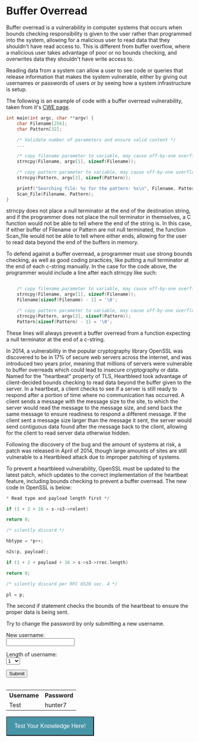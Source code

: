 # Buffer Overread

Buffer overread is a vulnerability in computer systems that occurs when bounds checking responsibility is given to the user rather than programmed into the system, allowing for a malicious user to read data that they shouldn't have read access to. This is different from buffer overflow, where a malicious user takes advantage of poor or no bounds checking, and overwrites data they shouldn't have write access to. 

Reading data from a system can allow a user to see code or queries that release information that makes the system vulnerable, either by giving out usernames or passwords of users or by seeing how a system infrastructure is setup. 

The following is an example of code with a buffer overread vulnerability, taken from it's [CWE page](https://cwe.mitre.org/data/definitions/126.html). 

```C
int main(int argc, char **argv) {
    char Filename[256];
    char Pattern[32];

    /* Validate number of parameters and ensure valid content */ 
    ...

    /* copy filename parameter to variable, may cause off-by-one overflow */ 
    strncpy(Filename, argv[1], sizeof(Filename));

    /* copy pattern parameter to variable, may cause off-by-one overflow */ 
    strncpy(Pattern, argv[2], sizeof(Pattern));

    printf("Searching file: %s for the pattern: %s\n", Filename, Pattern);
    Scan_File(Filename, Pattern);
} 
```

strncpy does not place a null terminator at the end of the destination string, and if the programmer does not place the null terminator in themselves, a C function would not be able to tell where the end of the string is. In this case, if either buffer of Filename or Pattern are not null terminated, the function Scan_file would not be able to tell where either ends, allowing for the user to read data beyond the end of the buffers in memory. 

To defend against a buffer overread, a programmer must use strong bounds checking, as well as good coding practices, like putting a null terminator at the end of each c-string manually. In the case for the code above, the programmer would include a line after each strncpy like such:

```C

    /* copy filename parameter to variable, may cause off-by-one overflow */
    strncpy(Filename, argv[1], sizeof(Filename));
    Filename[sizeof(Filename) - 1] = '\0';

    /* copy pattern parameter to variable, may cause off-by-one overflow */
    strncpy(Pattern, argv[2], sizeof(Pattern));
    Pattern[sizeof(Pattern) - 1] = '\0';
```

These lines will always prevent a buffer overread from a function expecting a null terminator at the end of a c-string.

In 2014, a vulnerability in the popular cryptography library OpenSSL was discovered to be in 17% of secure web servers across the internet, and was introduced two years prior, meaning that millions of servers were vulnerable to buffer overreads which could lead to insecure cryptography or data. Named for the "heartbeat" property of TLS, Heartbleed took advantage of client-decided bounds checking to read data beyond the buffer given to the server. In a heartbeat, a client checks to see if a server is still ready to respond after a portion of time where no communication has occurred. A client sends a message with the message size to the site, to which the server would read the message to the message size, and send back the same message to ensure readiness to respond a different message. If the client sent a message size larger than the message it sent, the server would send contiguous data found after the message back to the client, allowing for the client to read server data otherwise hidden. 

Following the discovery of the bug and the amount of systems at risk, a patch was released in April of 2014, though large amounts of sites are still vulnerable to a Heartbleed attack due to improper patching of systems.

To prevent a heartbleed vulnerability, OpenSSL must be updated to the latest patch, which updates to the correct implementation of the heartbeat feature, including bounds checking to prevent a buffer overread. The new code in OpenSSL is below:

```C
* Read type and payload length first */

if (1 + 2 + 16 > s->s3->relent)

return 0;

/* silently discard */

hbtype = *p++;

n2s(p, payload);

if (1 + 2 + payload + 16 > s->s3->rrec.length)

return 0;

/* silently discard per RFC 6520 sec. 4 */

pl = p;
```

The second if statement checks the bounds of the heartbeat to ensure the proper data is being sent. 

Try to change the password by only submitting a new username.

<body>
  
  <div id="label1">New username:</div>
  <form id="user">
    <input type="text" name="test1"><br>
  </form>
  <div id="label2">Length of username:</div>
  <select id="len">
    <option value="1">1</option>
    <option value="2">2</option>
    <option value="3">3</option>
    <option value="4">4</option>
    <option value="5">5</option>
    <option value="6">6</option>
    <option value="7">7</option>
    <option value="8">8</option>
    <option value="9">9</option>
    <option value="10">10</option>
    <option value="11">11</option>
    <option value="12">12</option>
    <option value="13">13</option>
    <option value="14">14</option>
    <option value="15">15</option>
    <option value="16">16</option>
    <option value="17">17</option>
    <option value="18">18</option>
    <option value="19">19</option>
  </select> 
  
  <!--<form id="len">
    <input type="text" name="test2"><br>
  </form>-->
  <input type="button" id="btnClick" value="Submit" onclick="submitClick()"><br><br>
  
  <p id="demo"></p>
  
  <table id="tab">
  <tr>
    <th>Username</th>
    <th>Password</th> 
  </tr>
  <tr>
    <td>Test</td>
    <td>hunter7</td> 
  </tr>
  </table>

<script type="text/javascript">
    
    function submitClick() {
      var x = document.getElementById("user").elements[0].value;
      var y = document.getElementById("len").value;
      var t1 = document.getElementById("tab").rows[1].cells[0];
      var t2 = document.getElementById("tab").rows[1].cells[1];
      var l = x.length - y;
      if (l > 0) {
        t1.innerHTML = x.substr(0, y);
        t2.innerHTML = x.substring(y) + t2.innerHTML.substring(l);
      } else {
        t1.innerHTML = x;
      }
    }
  </script>
</body>

<style>
.button {
  background-color: #4895a8;
  color: white;
  padding: 15px 20px;
  text-align: center;
  font-size: 16px;
  cursor: pointer;
}
.button:hover {
  background-color: #285763;
}
</style>
<form>
<input class="button" type = "button" onclick="window.location.href = 'https://raysarivera.github.io/Honors_proj1/Lesson/BufferOverread_quiz'" value = "Test Your Knowledge Here!"> </form>
